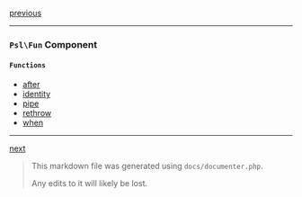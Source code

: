 [previous](filesystem.md)

---

### `Psl\Fun` Component

#### `Functions`

- [after](./../../src/Psl/Fun/after.php#L37)
- [identity](./../../src/Psl/Fun/identity.php#L17)
- [pipe](./../../src/Psl/Fun/pipe.php#L34)
- [rethrow](./../../src/Psl/Fun/rethrow.php#L17)
- [when](./../../src/Psl/Fun/when.php#L33)



---

[next](hash.md)

> This markdown file was generated using `docs/documenter.php`.
>
> Any edits to it will likely be lost.
